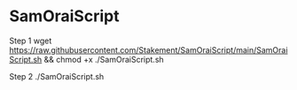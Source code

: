 # SamOraiScript
Step 1
wget https://raw.githubusercontent.com/Stakement/SamOraiScript/main/SamOraiScript.sh && chmod +x ./SamOraiScript.sh

Step 2
./SamOraiScript.sh
